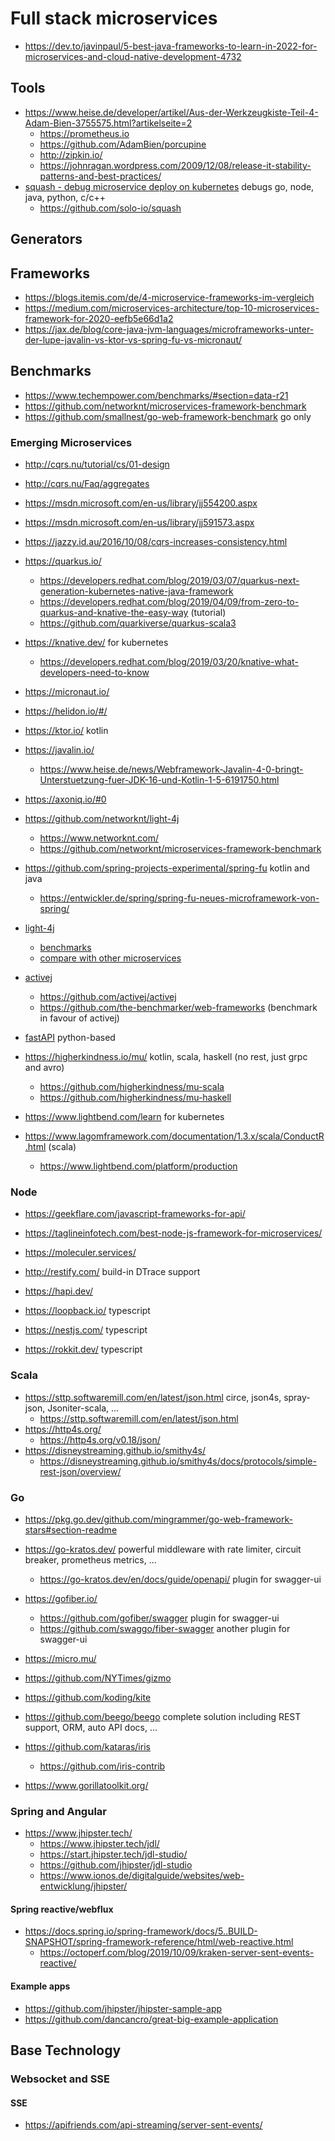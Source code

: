 # Full stack microservices

* https://dev.to/javinpaul/5-best-java-frameworks-to-learn-in-2022-for-microservices-and-cloud-native-development-4732

## Tools

* https://www.heise.de/developer/artikel/Aus-der-Werkzeugkiste-Teil-4-Adam-Bien-3755575.html?artikelseite=2
  + https://prometheus.io
  + https://github.com/AdamBien/porcupine
  + http://zipkin.io/
  + https://johnragan.wordpress.com/2009/12/08/release-it-stability-patterns-and-best-practices/
* [squash - debug microservice deploy on kubernetes](https://squash.solo.io/) debugs go, node, java, python, c/c++
  + https://github.com/solo-io/squash

## Generators

## Frameworks

* https://blogs.itemis.com/de/4-microservice-frameworks-im-vergleich
* https://medium.com/microservices-architecture/top-10-microservices-framework-for-2020-eefb5e66d1a2
* https://jax.de/blog/core-java-jvm-languages/microframeworks-unter-der-lupe-javalin-vs-ktor-vs-spring-fu-vs-micronaut/

## Benchmarks

* https://www.techempower.com/benchmarks/#section=data-r21
* https://github.com/networknt/microservices-framework-benchmark
* https://github.com/smallnest/go-web-framework-benchmark go only

### Emerging Microservices

* http://cqrs.nu/tutorial/cs/01-design
* http://cqrs.nu/Faq/aggregates
* https://msdn.microsoft.com/en-us/library/jj554200.aspx
* https://msdn.microsoft.com/en-us/library/jj591573.aspx
* https://jazzy.id.au/2016/10/08/cqrs-increases-consistency.html

* https://quarkus.io/
  + https://developers.redhat.com/blog/2019/03/07/quarkus-next-generation-kubernetes-native-java-framework
  + https://developers.redhat.com/blog/2019/04/09/from-zero-to-quarkus-and-knative-the-easy-way (tutorial)
  + https://github.com/quarkiverse/quarkus-scala3
* https://knative.dev/ for kubernetes
  + https://developers.redhat.com/blog/2019/03/20/knative-what-developers-need-to-know
* https://micronaut.io/
* https://helidon.io/#/
* https://ktor.io/ kotlin
* https://javalin.io/
  + https://www.heise.de/news/Webframework-Javalin-4-0-bringt-Unterstuetzung-fuer-JDK-16-und-Kotlin-1-5-6191750.html
* https://axoniq.io/#0
* https://github.com/networknt/light-4j
  + https://www.networknt.com/
  + https://github.com/networknt/microservices-framework-benchmark
* https://github.com/spring-projects-experimental/spring-fu kotlin and java
  + https://entwickler.de/spring/spring-fu-neues-microframework-von-spring/
* [light-4j](https://www.networknt.com/)
  + [benchmarks](https://github.com/networknt/microservices-framework-benchmark)
  + [compare with other microservices](https://www.techempower.com/benchmarks/)
* [activej](https://activej.io/)
  + https://github.com/activej/activej
  + https://github.com/the-benchmarker/web-frameworks (benchmark in favour of activej)
* [fastAPI](https://fastapi.tiangolo.com/) python-based
* https://higherkindness.io/mu/ kotlin, scala, haskell (no rest, just grpc and avro)
  + https://github.com/higherkindness/mu-scala
  + https://github.com/higherkindness/mu-haskell

* https://www.lightbend.com/learn for kubernetes
* https://www.lagomframework.com/documentation/1.3.x/scala/ConductR.html (scala)
  + https://www.lightbend.com/platform/production

### Node

* https://geekflare.com/javascript-frameworks-for-api/
* https://taglineinfotech.com/best-node-js-framework-for-microservices/

* https://moleculer.services/
* http://restify.com/ build-in DTrace support
* https://hapi.dev/
* https://loopback.io/ typescript
* https://nestjs.com/ typescript
* https://rokkit.dev/ typescript

### Scala

* https://sttp.softwaremill.com/en/latest/json.html circe, json4s, spray-json, Jsoniter-scala, ...
  + https://sttp.softwaremill.com/en/latest/json.html
* https://http4s.org/
  + https://http4s.org/v0.18/json/
* https://disneystreaming.github.io/smithy4s/
  + https://disneystreaming.github.io/smithy4s/docs/protocols/simple-rest-json/overview/

### Go

* https://pkg.go.dev/github.com/mingrammer/go-web-framework-stars#section-readme

* https://go-kratos.dev/ powerful middleware with rate limiter, circuit breaker, prometheus metrics, ...
  + https://go-kratos.dev/en/docs/guide/openapi/ plugin for swagger-ui
* https://gofiber.io/
  + https://github.com/gofiber/swagger plugin for swagger-ui
  + https://github.com/swaggo/fiber-swagger another plugin for swagger-ui
* https://micro.mu/
* https://github.com/NYTimes/gizmo
* https://github.com/koding/kite
* https://github.com/beego/beego complete solution including REST support, ORM, auto API docs, ...
* https://github.com/kataras/iris
  + https://github.com/iris-contrib
* https://www.gorillatoolkit.org/

### Spring and Angular

* https://www.jhipster.tech/
  + https://www.jhipster.tech/jdl/
  + https://start.jhipster.tech/jdl-studio/
  + https://github.com/jhipster/jdl-studio
  + https://www.ionos.de/digitalguide/websites/web-entwicklung/jhipster/

#### Spring reactive/webflux

* https://docs.spring.io/spring-framework/docs/5..BUILD-SNAPSHOT/spring-framework-reference/html/web-reactive.html
  + https://octoperf.com/blog/2019/10/09/kraken-server-sent-events-reactive/

#### Example apps

* https://github.com/jhipster/jhipster-sample-app
* https://github.com/dancancro/great-big-example-application


## Base Technology

### Websocket and SSE

#### SSE

* https://apifriends.com/api-streaming/server-sent-events/
